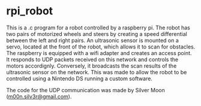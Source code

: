 # rpi_robot

This is a .c program for a robot controlled by a raspberry pi.
The robot has two pairs of motorized wheels and steers by creating a speed differential between the left and right pairs.
An ultrasonic sensor is mounted on a servo, located at the front of the robot, which allows it to scan for obstacles.
The raspberry is equipped with a wifi adapter and creates an access point.
It responds to UDP packets received on this network and controls the motors accordignly.
Conversely, it broadcasts the scan results of the ultrasonic sensor on the network.
This was made to allow the robot to be controlled using a Nintendo DS running a custom software.

The code for the UDP communication was made by Silver Moon (m00n.silv3r@gmail.com).
